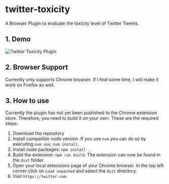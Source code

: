 # twitter-toxicity
A Browser Plugin to evaluate the toxicity level of Twitter Tweets.

## 1. Demo
![Twitter Toxicity Plugin](https://drive.google.com/uc?export=view&id=1UpbKwb6S71rCDooWkenf9Uddn31m7cUo)

## 2. Browser Support
Currently only supports Chrome browser. If I find some time, I will make it work on Firefox as well.

## 3. How to use
Currently the plugin has not yet been published to the Chrome extension store. Therefore, you need to build it on your own. These are the required steps:

1. Download the repository
2. Install compatible node version. If you use `nvm` you can do so by executing `nvm use`, `nvm install`.
3. Install node packages: `npm install .`
4. Build the extension: `npm run build`. The extension can now be found in the `dist` folder.
5. Open your local extensions page of your Chrome browser. In the top left corner click on `Load unpacked` and select the `dist` directory.
6. Visit `https://twitter.com`.